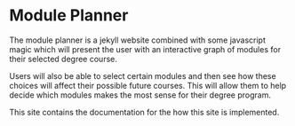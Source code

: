 # Module Planner

The module planner is a jekyll website combined with some javascript magic which
will present the user with an interactive graph of modules for their selected
degree course.

Users will also be able to select certain modules and then see how these choices
will affect their possible future courses. This will allow them to help decide
which modules makes the most sense for their degree program.

This site contains the documentation for the how this site is implemented.
